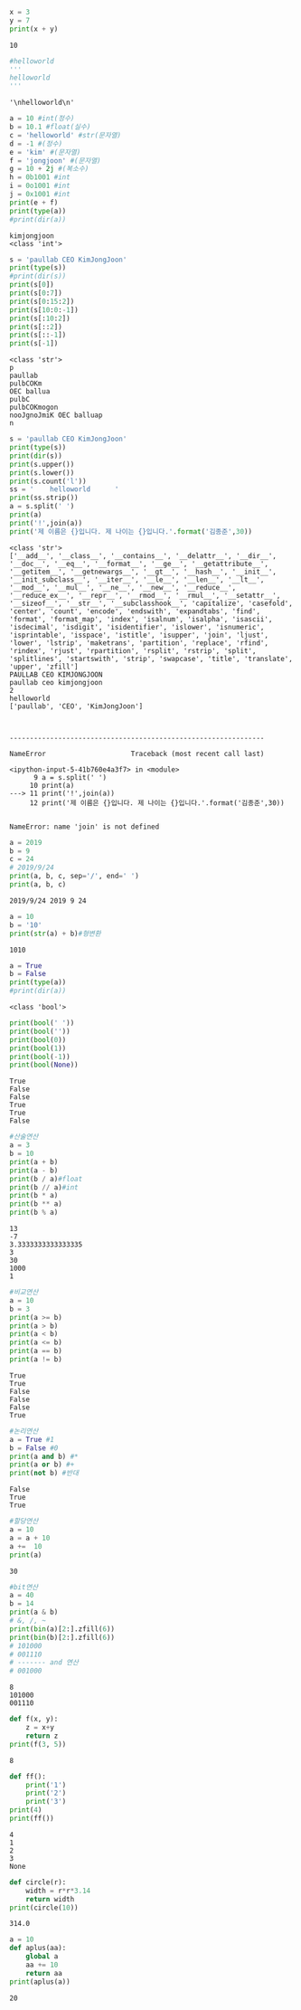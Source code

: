 ```python
x = 3
y = 7
print(x + y)
```

    10



```python
#helloworld
'''
helloworld
'''
```




    '\nhelloworld\n'




```python
a = 10 #int(정수)
b = 10.1 #float(실수)
c = 'helloworld' #str(문자열)
d = -1 #(정수)
e = 'kim' #(문자열)
f = 'jongjoon' #(문자열)
g = 10 + 2j #(복소수)
h = 0b1001 #int
i = 0o1001 #int
j = 0x1001 #int
print(e + f)
print(type(a))
#print(dir(a))
```

    kimjongjoon
    <class 'int'>



```python
s = 'paullab CEO KimJongJoon'
print(type(s))
#print(dir(s))
print(s[0])
print(s[0:7])
print(s[0:15:2])
print(s[10:0:-1])
print(s[:10:2])
print(s[::2])
print(s[::-1])
print(s[-1])
```

    <class 'str'>
    p
    paullab
    pulbCOKm
    OEC ballua
    pulbC
    pulbCOKmogon
    nooJgnoJmiK OEC balluap
    n



```python
s = 'paullab CEO KimJongJoon'
print(type(s))
print(dir(s))
print(s.upper())
print(s.lower())
print(s.count('l'))
ss = '    helloworld      '
print(ss.strip())
a = s.split(' ')
print(a)
print('!',join(a))
print('제 이름은 {}입니다. 제 나이는 {}입니다.'.format('김종준',30))
```

    <class 'str'>
    ['__add__', '__class__', '__contains__', '__delattr__', '__dir__', '__doc__', '__eq__', '__format__', '__ge__', '__getattribute__', '__getitem__', '__getnewargs__', '__gt__', '__hash__', '__init__', '__init_subclass__', '__iter__', '__le__', '__len__', '__lt__', '__mod__', '__mul__', '__ne__', '__new__', '__reduce__', '__reduce_ex__', '__repr__', '__rmod__', '__rmul__', '__setattr__', '__sizeof__', '__str__', '__subclasshook__', 'capitalize', 'casefold', 'center', 'count', 'encode', 'endswith', 'expandtabs', 'find', 'format', 'format_map', 'index', 'isalnum', 'isalpha', 'isascii', 'isdecimal', 'isdigit', 'isidentifier', 'islower', 'isnumeric', 'isprintable', 'isspace', 'istitle', 'isupper', 'join', 'ljust', 'lower', 'lstrip', 'maketrans', 'partition', 'replace', 'rfind', 'rindex', 'rjust', 'rpartition', 'rsplit', 'rstrip', 'split', 'splitlines', 'startswith', 'strip', 'swapcase', 'title', 'translate', 'upper', 'zfill']
    PAULLAB CEO KIMJONGJOON
    paullab ceo kimjongjoon
    2
    helloworld
    ['paullab', 'CEO', 'KimJongJoon']



    ---------------------------------------------------------------

    NameError                     Traceback (most recent call last)

    <ipython-input-5-41b760e4a3f7> in <module>
          9 a = s.split(' ')
         10 print(a)
    ---> 11 print('!',join(a))
         12 print('제 이름은 {}입니다. 제 나이는 {}입니다.'.format('김종준',30))


    NameError: name 'join' is not defined



```python
a = 2019
b = 9
c = 24
# 2019/9/24
print(a, b, c, sep='/', end=' ')
print(a, b, c)
```

    2019/9/24 2019 9 24



```python
a = 10 
b = '10'
print(str(a) + b)#형변환
```

    1010



```python
a = True
b = False
print(type(a))
#print(dir(a))
```

    <class 'bool'>



```python
print(bool(' '))
print(bool(''))
print(bool(0))
print(bool(1))
print(bool(-1))
print(bool(None))
```

    True
    False
    False
    True
    True
    False



```python
#산술연산
a = 3
b = 10
print(a + b)
print(a - b)
print(b / a)#float
print(b // a)#int
print(b * a)
print(b ** a)
print(b % a)

```

    13
    -7
    3.3333333333333335
    3
    30
    1000
    1



```python
#비교연산
a = 10
b = 3
print(a >= b)
print(a > b)
print(a < b)
print(a <= b)
print(a == b)
print(a != b)
```

    True
    True
    False
    False
    False
    True



```python
#논리연산
a = True #1
b = False #0
print(a and b) #*
print(a or b) #+
print(not b) #반대
```

    False
    True
    True



```python
#할당연산
a = 10
a = a + 10
a +=  10
print(a)
```

    30



```python
#bit연산
a = 40
b = 14
print(a & b)
# &, /, ~
print(bin(a)[2:].zfill(6))
print(bin(b)[2:].zfill(6))
# 101000
# 001110
# ------- and 연산
# 001000
```

    8
    101000
    001110



```python
def f(x, y):
    z = x+y
    return z
print(f(3, 5))
```

    8



```python
def ff():
    print('1')
    print('2')
    print('3')
print(4)
print(ff())
```

    4
    1
    2
    3
    None



```python
def circle(r):
    width = r*r*3.14
    return width
print(circle(10))
```

    314.0



```python
a = 10
def aplus(aa):
    global a
    aa += 10
    return aa
print(aplus(a))
```

    20

